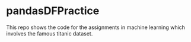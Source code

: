# pandasDFPractice
This repo shows the code for the assignments in machine learning which involves the famous titanic dataset.
